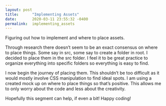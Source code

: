 ```yaml
---
layout: post
title:      "Implementing Assets"
date:       2020-03-11 23:55:32 -0400
permalink:  implementing_assets
---
```


Figuring out how to implement and where to place assets.

Through research there doesn’t seem to be an exact consensus on where to place things. Some say in src, some say to create a folder in root. I decided to place them in the src folder. I feel it to be great practice to organize everything into specific folders so everything is easy to find.

I now begin the journey of placing them. This shouldn’t be too difficult as it would mostly involve CSS manipulation to find ideal spots. I am using a created mock up on where to place things so that’s positive. This allows me to only worry about the code and less about the creativity.

Hopefully this segment can help, if even a bit! Happy coding!

